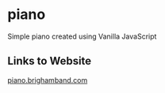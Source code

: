 # piano
Simple piano created using Vanilla JavaScript

## Links to Website

[piano.brighamband.com](https://piano.brighamband.com)
